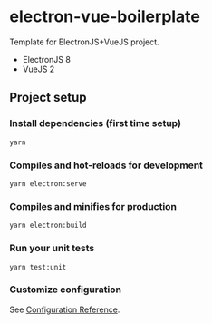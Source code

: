 # electron-vue-boilerplate
Template for ElectronJS+VueJS project.

- ElectronJS 8
- VueJS 2

## Project setup

### Install dependencies (first time setup)
```
yarn
```

### Compiles and hot-reloads for development
```
yarn electron:serve
```

### Compiles and minifies for production
```
yarn electron:build
```

### Run your unit tests
```
yarn test:unit
```

### Customize configuration
See [Configuration Reference](https://cli.vuejs.org/config/).
